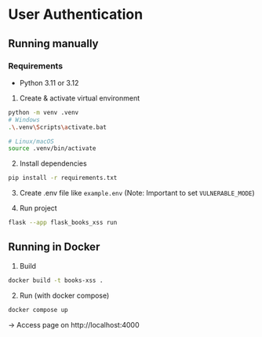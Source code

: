 # User Authentication

## Running manually
### Requirements
* Python 3.11 or 3.12
 
1. Create & activate virtual environment
```bash
python -m venv .venv
# Windows
.\.venv\Scripts\activate.bat

# Linux/macOS
source .venv/bin/activate
```

2. Install dependencies

```bash
pip install -r requirements.txt
```

3. Create .env file like `example.env` (Note: Important to set `VULNERABLE_MODE`)

4. Run project

```bash
flask --app flask_books_xss run
```

## Running in Docker

1. Build

```bash
docker build -t books-xss .
```

2. Run (with docker compose)

```bash
docker compose up
```
-> Access page on http://localhost:4000